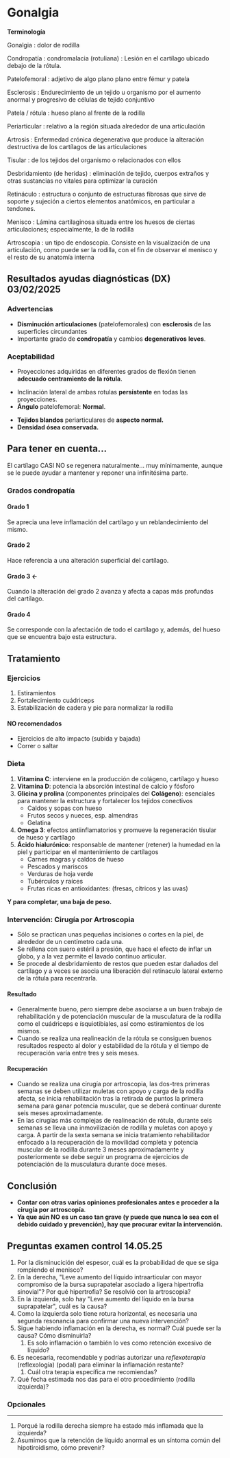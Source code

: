 # Gonalgia

**Terminología**

Gonalgia
: dolor de rodilla

Condropatía
: condromalacia (rotuliana)
: Lesión en el cartílago ubicado debajo de la rótula.

Patelofemoral
: adjetivo de algo plano plano entre fémur y patela

Esclerosis
: Endurecimiento de un tejido u organismo por el aumento anormal y progresivo de células de tejido conjuntivo

Patela / rótula
: hueso plano al frente de la rodilla

Periarticular
: relativo a la región situada alrededor de una articulación

Artrosis
: Enfermedad crónica degenerativa que produce la alteración destructiva de los cartílagos de las articulaciones

Tisular
: de los tejidos del organismo o relacionados con ellos

Desbridamiento (de heridas)
: eliminación de tejido, cuerpos extraños y otras sustancias no vitales para optimizar la curación

Retináculo
: estructura o conjunto de estructuras fibrosas que sirve de soporte y sujeción a ciertos elementos anatómicos, en particular a tendones.

Menisco
: Lámina cartilaginosa situada entre los huesos de ciertas articulaciones; especialmente, la de la rodilla

Artroscopia
: un tipo de endoscopia. Consiste en la visualización de una articulación, como puede ser la rodilla, con el fin de observar el menisco y el resto de su anatomía interna

## Resultados ayudas diagnósticas (DX) 03/02/2025

### Advertencias 
- **Disminución articulaciones** (patelofemorales) con **esclerosis** de las superficies circundantes
- Importante grado de **condropatía** y cambios **degenerativos** **leves**.

### Aceptabilidad
* Proyecciones adquiridas en diferentes grados de flexión tienen **adecuado centramiento de la rótula**.
- Inclinación lateral de ambas rotulas **persistente** en todas las proyecciones.
- **Ángulo** patelofemoral: **Normal**.
* **Tejidos blandos** periarticulares de **aspecto normal.**
* **Densidad ósea conservada.**

## Para tener en cuenta...
El cartílago CASI NO se regenera naturalmente... muy mínimamente, aunque se le puede ayudar a mantener y reponer una infinitésima parte.

### Grados condropatía

#### Grado 1
Se aprecia una leve inflamación del cartílago y un reblandecimiento del mismo.

#### Grado 2
Hace referencia a una alteración superficial del cartílago.

#### Grado 3 <-
Cuando la alteración del grado 2 avanza y afecta a capas más profundas del cartílago.

#### Grado 4
Se corresponde con la afectación de todo el cartílago y, además, del hueso que se encuentra bajo esta estructura.

## Tratamiento

### Ejercicios
1. Estiramientos
1. Fortalecimiento cuádriceps
1. Estabilización de cadera y pie para normalizar la rodilla

#### NO recomendados
* Ejercicios de alto impacto (subida y bajada)
* Correr o saltar

### Dieta
1. **Vitamina C**: interviene en la producción de colágeno, cartílago y hueso
1. **Vitamina D**: potencia la absorción intestinal de calcio y fósforo
1. **Glicina y prolina** (componentes principales del **Colágeno**): esenciales para mantener la estructura y fortalecer los tejidos conectivos
    * Caldos y sopas con hueso
    * Frutos secos y nueces, esp. almendras
    * Gelatina
1. **Omega 3**: efectos antiinflamatorios y promueve la regeneración tisular de hueso y cartílago
1. **Ácido hialurónico**: responsable de mantener (retener) la humedad en la piel y participar en el mantenimiento de cartílagos
    * Carnes magras y caldos de hueso
    * Pescados y mariscos
    * Verduras de hoja verde
    * Tubérculos y raíces
    * Frutas ricas en antioxidantes: (fresas, cítricos y las uvas)

**Y para completar, una baja de peso.**

### Intervención: Cirugía por Artroscopia

* Sólo se practican unas pequeñas incisiones o cortes en la piel, de alrededor de un centímetro cada una.
* Se rellena con suero estéril a presión, que hace el efecto de inflar un globo, y a la vez permite el lavado continuo articular. 
* Se procede al desbridamiento de restos que pueden estar dañados del cartílago y a veces se asocia una liberación del retinaculo lateral  externo de la rótula para recentrarla.

#### Resultado
* Generalmente bueno, pero siempre debe asociarse a un buen trabajo de rehabilitación y de potenciación muscular de la musculatura de la rodilla como el cuádriceps  e ísquiotibiales, así como estiramientos de los mismos.
* Cuando  se realiza una realineación de la rótula se consiguen buenos resultados respecto al dolor y estabilidad de la rótula y el tiempo de recuperación varía entre tres y seis meses.

#### Recuperación
* Cuando se realiza una cirugía por artroscopia, las dos-tres primeras semanas se deben utilizar muletas con apoyo y carga de la rodilla afecta, se inicia rehabilitación tras la retirada de puntos la primera semana para ganar potencia muscular, que se deberá continuar durente seis meses aproximadamente.
* En las cirugías más complejas de realineación de rótula, durante seis semanas se lleva una inmovilización de rodilla y muletas con apoyo y carga. A partir de la sexta semana se inicia tratamiento rehabilitador enfocado a la recuperación de la movilidad completa y potencia muscular de la rodilla durante 3 meses aproximadamente y posteriormente se debe seguir un programa de ejercicios de potenciación de la musculatura durante doce meses.

## Conclusión

* **Contar con otras varias opiniones profesionales antes e proceder a la cirugía por artroscopía**.
* **Ya que aún NO es un caso tan grave (y puede que nunca lo sea  con el debido cuidado y prevención), hay que procurar evitar la intervención.**

## Preguntas examen control 14.05.25

1. Por la disminucición del espesor, cuál es la probabilidad de que se siga rompiendo el menisco?
1. En la derecha, "Leve aumento del líquido intraarticular con mayor compromiso de la bursa suprapatelar asociado a ligera hipertrofia sinovial"? Por qué hipertrofia? Se resolvió con la artroscopia?
1. En la izquierda, solo hay "Leve aumento del líquido en la bursa suprapatelar", cuál es la causa?
1. Como la izquierda solo tiene rotura horizontal, es necesaria una segunda resonancia para confirmar una nueva intervención?
1. Sigue habiendo inflamación en la derecha, es normal? Cuál puede ser la causa? Cómo disminuirla?
    1. Es solo inflamación o también lo ves como retención excesivo de líquido?
1. Es necesaria, recomendable y podrías autorizar una _reflexoterapia_ (reflexología) (podal) para eliminar la inflamación restante?
    1. Cuál otra terapia específica me recomiendas?
1. Qué fecha estimada nos das para el otro procedimiento (rodilla izquierda)?

### Opcionales
---
1. Porqué la rodilla derecha siempre ha estado más inflamada que la izquierda?
1. Asumimos que la retención de líquido anormal es un síntoma común del hipotiroidismo, cómo prevenir?
